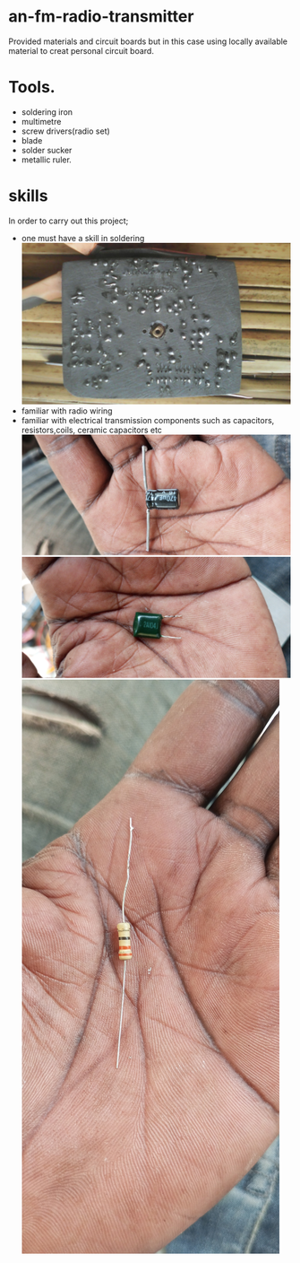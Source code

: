 # an-fm-radio-transmitter
Provided materials and circuit boards but in this case using locally available material to creat personal circuit board.

# Tools.
- soldering iron
- multimetre
- screw drivers(radio set)
- blade
- solder sucker
- metallic ruler.
# skills
In order to carry out this project;
- one must have a skill in soldering
![](Images/lowersideofthecircuitboard.jpg)
- familiar with radio wiring
- familiar with electrical transmission components such as capacitors, resistors,coils, ceramic capacitors etc 
![](Images/capacitor16v470uf.jpg)
![](Images/ceramiccapacitor.jpg)
![](Images/resistor330n2w.jpg)
